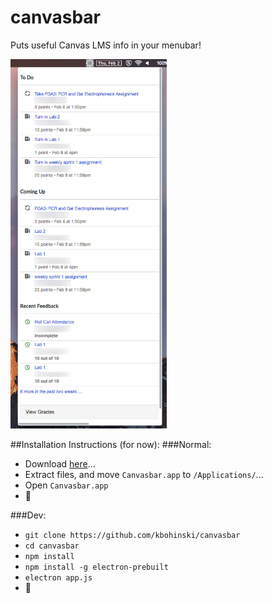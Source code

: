 # canvasbar
Puts useful Canvas LMS info in your menubar!

<img alt="Screenshot" src="https://raw.githubusercontent.com/kbohinski/canvasbar/master/screenshot.png" width="250">

##Installation Instructions (for now):
###Normal:
* Download [here](https://github.com/kbohinski/canvasbar/releases/)...
* Extract files, and move `Canvasbar.app` to `/Applications/`...
* Open `Canvasbar.app`
* 🎉

###Dev:
* `git clone https://github.com/kbohinski/canvasbar`
* `cd canvasbar`
* `npm install`
* `npm install -g electron-prebuilt`
* `electron app.js`
* 💯
